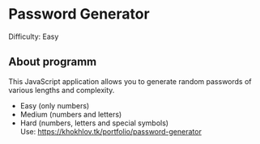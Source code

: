 # Password Generator
Difficulty: Easy
## About programm
This JavaScript application allows you to generate random passwords of various lengths and complexity.
- Easy (only numbers)
- Medium (numbers and letters)
- Hard (numbers, letters and special symbols)  
Use: https://khokhlov.tk/portfolio/password-generator

